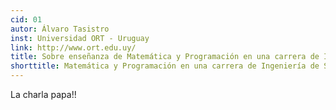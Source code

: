 ```yaml
---
cid: 01
autor: Álvaro Tasistro
inst: Universidad ORT - Uruguay
link: http://www.ort.edu.uy/
title: Sobre enseñanza de Matemática y Programación en una carrera de Ingeniería de Software
shorttitle: Matemática y Programación en una carrera de Ingeniería de Software
---
```


La charla papa!!
